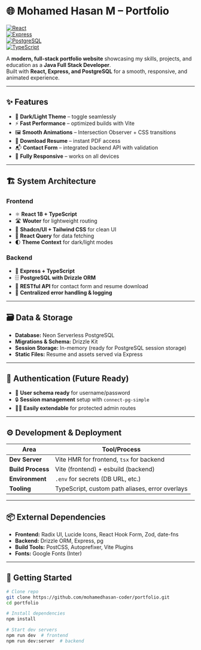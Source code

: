 # 🌐 Mohamed Hasan M – Portfolio  

[![React](https://img.shields.io/badge/Frontend-React%2018-blue?logo=react&logoColor=white)](https://react.dev/)  
[![Express](https://img.shields.io/badge/Backend-Express%20JS-green?logo=express&logoColor=white)](https://expressjs.com/)  
[![PostgreSQL](https://img.shields.io/badge/Database-PostgreSQL-blue?logo=postgresql&logoColor=white)](https://www.postgresql.org/)  
[![TypeScript](https://img.shields.io/badge/Language-TypeScript-3178C6?logo=typescript&logoColor=white)](https://www.typescriptlang.org/)  

A **modern, full-stack portfolio website** showcasing my skills, projects, and education as a **Java Full Stack Developer**.  
Built with **React, Express, and PostgreSQL** for a smooth, responsive, and animated experience.  

---

## ✨ Features  

- 🎨 **Dark/Light Theme** – toggle seamlessly  
- ⚡ **Fast Performance** – optimized builds with Vite  
- 🖼 **Smooth Animations** – Intersection Observer + CSS transitions  
- 📄 **Download Resume** – instant PDF access  
- 📬 **Contact Form** – integrated backend API with validation  
- 📱 **Fully Responsive** – works on all devices  

---

## 🏗️ System Architecture  

### **Frontend**  
- ⚛ **React 18 + TypeScript**  
- 🛣 **Wouter** for lightweight routing  
- 🎨 **Shadcn/UI + Tailwind CSS** for clean UI  
- 🔄 **React Query** for data fetching  
- 🌓 **Theme Context** for dark/light modes  

### **Backend**  
- 🚀 **Express + TypeScript**  
- 🗄 **PostgreSQL with Drizzle ORM**  
- 🧩 **RESTful API** for contact form and resume download  
- 📝 **Centralized error handling & logging**  

---

## 🗃️ Data & Storage  

- **Database:** Neon Serverless PostgreSQL  
- **Migrations & Schema:** Drizzle Kit  
- **Session Storage:** In-memory (ready for PostgreSQL session storage)  
- **Static Files:** Resume and assets served via Express  

---

## 🔐 Authentication (Future Ready)  

- 🧾 **User schema ready** for username/password  
- 🔒 **Session management** setup with `connect-pg-simple`  
- 👨‍💻 **Easily extendable** for protected admin routes  

---

## ⚙️ Development & Deployment  

| Area              | Tool/Process |
|-------------------|-------------|
| **Dev Server**    | Vite HMR for frontend, `tsx` for backend |
| **Build Process** | Vite (frontend) + esbuild (backend) |
| **Environment**   | `.env` for secrets (DB URL, etc.) |
| **Tooling**       | TypeScript, custom path aliases, error overlays |

---

## 📦 External Dependencies  

- **Frontend:** Radix UI, Lucide Icons, React Hook Form, Zod, date-fns  
- **Backend:** Drizzle ORM, Express, pg  
- **Build Tools:** PostCSS, Autoprefixer, Vite Plugins  
- **Fonts:** Google Fonts (Inter)  

---

## 🚀 Getting Started  

```bash
# Clone repo
git clone https://github.com/mohamedhasan-coder/portfolio.git
cd portfolio

# Install dependencies
npm install

# Start dev servers
npm run dev  # frontend
npm run dev:server  # backend

